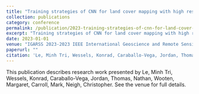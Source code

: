 ```yaml
---
title: "Training strategies of CNN for land cover mapping with high resolution multi-spectral imagery in Senegal"
collection: publications
category: conference
permalink: /publication/2023-training-strategies-of-cnn-for-land-cover-mapping-with-high-resolution-multi-spectral-imagery-in-senegal
excerpt: "Training strategies of CNN for land cover mapping with high resolution multi-spectral imagery in Senegal by Le, Minh Tri et al."
date: 2023-01-01
venue: "IGARSS 2023-2023 IEEE International Geoscience and Remote Sensing Symposium"
paperurl: ""
citation: 'Le, Minh Tri, Wessels, Konrad, Caraballo-Vega, Jordan, Thomas, Nathan, Wooten, Margaret, Carroll, Mark, Neigh, Christopher (2023). "Training strategies of CNN for land cover mapping with high resolution multi-spectral imagery in Senegal." <i>IGARSS 2023-2023 IEEE International Geoscience and Remote Sensing Symposium</i>.'
---
```


This publication describes research work presented by Le, Minh Tri, Wessels, Konrad, Caraballo-Vega, Jordan, Thomas, Nathan, Wooten, Margaret, Carroll, Mark, Neigh, Christopher. See the venue for full details.
